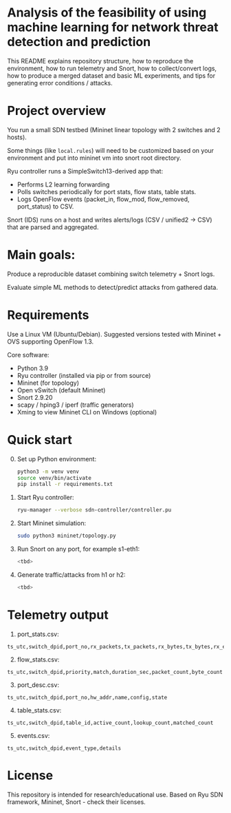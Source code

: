 # Analysis of the feasibility of using machine learning for network threat detection and prediction
This README explains repository structure, how to reproduce the environment, how to run telemetry and Snort, how to collect/convert logs, how to produce a merged dataset and basic ML experiments, and tips for generating error conditions / attacks.

# Project overview
You run a small SDN testbed (Mininet linear topology with 2 switches and 2 hosts).

Some things (like `local.rules`) will need to be customized based on your environment and put into mininet vm into snort root directory.

Ryu controller runs a SimpleSwitch13-derived app that:
* Performs L2 learning forwarding
* Polls switches periodically for port stats, flow stats, table stats.
* Logs OpenFlow events (packet_in, flow_mod, flow_removed, port_status) to CSV.

Snort (IDS) runs on a host and writes alerts/logs (CSV / unified2 → CSV) that are parsed and aggregated.

# Main goals:

Produce a reproducible dataset combining switch telemetry + Snort logs.

Evaluate simple ML methods to detect/predict attacks from gathered data.

# Requirements
Use a Linux VM (Ubuntu/Debian). Suggested versions tested with Mininet + OVS supporting OpenFlow 1.3.

Core software:

* Python 3.9
* Ryu controller (installed via pip or from source)
* Mininet (for topology)
* Open vSwitch (default Mininet)
* Snort 2.9.20
* scapy / hping3 / iperf (traffic generators)
* Xming to view Mininet CLI on Windows (optional)

# Quick start
0. Set up Python environment:
   ```bash
   python3 -m venv venv
   source venv/bin/activate
   pip install -r requirements.txt
   ```
1. Start Ryu controller:
   ```bash
   ryu-manager --verbose sdn-controller/controller.pu
   ```
2. Start Mininet simulation:
   ```bash
   sudo python3 mininet/topology.py
   ```
3. Run Snort on any port, for example s1-eth1:
   ```bash
   <tbd>
   ```
4. Generate traffic/attacks from h1 or h2:
   ```bash
   <tbd>
   ```
   
# Telemetry output
1. port_stats.csv:
```
ts_utc,switch_dpid,port_no,rx_packets,tx_packets,rx_bytes,tx_bytes,rx_errors,tx_errors,duration_s
```
2. flow_stats.csv:
```
ts_utc,switch_dpid,priority,match,duration_sec,packet_count,byte_count
```
3. port_desc.csv:
```
ts_utc,switch_dpid,port_no,hw_addr,name,config,state
```
4. table_stats.csv:
```
ts_utc,switch_dpid,table_id,active_count,lookup_count,matched_count
```
5. events.csv:
```
ts_utc,switch_dpid,event_type,details
```

# License
This repository is intended for research/educational use.
Based on Ryu SDN framework, Mininet, Snort - check their licenses.